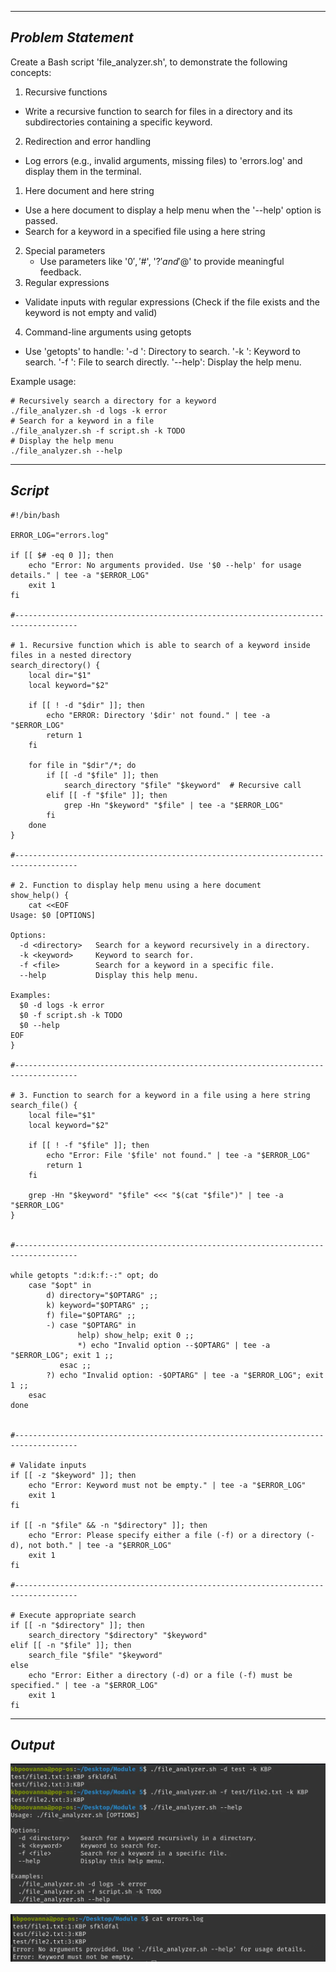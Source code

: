 
---

## ***Problem Statement***

Create a Bash script 'file_analyzer.sh', to demonstrate the following concepts:
1. Recursive functions
- Write a recursive function to search for files in a directory and its subdirectories containing a specific keyword.
2. Redirection and error handling
- Log errors (e.g., invalid arguments, missing files) to 'errors.log' and display them in the terminal.
1. Here document and here string
- Use a here document to display a help menu when the '--help' option is passed.
- Search for a keyword in a specified file using a here string
2. Special parameters
	- Use parameters like '$0', '$#', '$?' and '$@' to provide meaningful feedback.
3. Regular expressions
- Validate inputs with regular expressions (Check if the file exists and the keyword is not empty and valid)
4. Command-line arguments using getopts
- Use 'getopts' to handle:
'-d <directory>': Directory to search.
'-k <keyword>': Keyword to search.
'-f <file>': File to search directly.
'--help': Display the help menu.

Example usage:
```
# Recursively search a directory for a keyword
./file_analyzer.sh -d logs -k error
# Search for a keyword in a file
./file_analyzer.sh -f script.sh -k TODO
# Display the help menu
./file_analyzer.sh --help
```

---

## ***Script***

```
#!/bin/bash

ERROR_LOG="errors.log"

if [[ $# -eq 0 ]]; then
    echo "Error: No arguments provided. Use '$0 --help' for usage details." | tee -a "$ERROR_LOG"
    exit 1
fi

#------------------------------------------------------------------------------------

# 1. Recursive function which is able to search of a keyword inside files in a nested directory
search_directory() {
    local dir="$1"
    local keyword="$2"
    
    if [[ ! -d "$dir" ]]; then
        echo "ERROR: Directory '$dir' not found." | tee -a "$ERROR_LOG"
        return 1
    fi
    
    for file in "$dir"/*; do
        if [[ -d "$file" ]]; then
            search_directory "$file" "$keyword"  # Recursive call
        elif [[ -f "$file" ]]; then
            grep -Hn "$keyword" "$file" | tee -a "$ERROR_LOG"		
        fi
    done
}

#------------------------------------------------------------------------------------

# 2. Function to display help menu using a here document
show_help() {
    cat <<EOF
Usage: $0 [OPTIONS]

Options:
  -d <directory>   Search for a keyword recursively in a directory.
  -k <keyword>     Keyword to search for.
  -f <file>        Search for a keyword in a specific file.
  --help           Display this help menu.

Examples:
  $0 -d logs -k error
  $0 -f script.sh -k TODO
  $0 --help
EOF
}

#------------------------------------------------------------------------------------

# 3. Function to search for a keyword in a file using a here string
search_file() {
    local file="$1"
    local keyword="$2"
    
    if [[ ! -f "$file" ]]; then
        echo "Error: File '$file' not found." | tee -a "$ERROR_LOG"
        return 1
    fi
    
    grep -Hn "$keyword" "$file" <<< "$(cat "$file")" | tee -a "$ERROR_LOG"
}


#------------------------------------------------------------------------------------

while getopts ":d:k:f:-:" opt; do
    case "$opt" in
        d) directory="$OPTARG" ;;
        k) keyword="$OPTARG" ;;
        f) file="$OPTARG" ;;
        -) case "$OPTARG" in
               help) show_help; exit 0 ;;
               *) echo "Invalid option --$OPTARG" | tee -a "$ERROR_LOG"; exit 1 ;;
           esac ;;
        ?) echo "Invalid option: -$OPTARG" | tee -a "$ERROR_LOG"; exit 1 ;;
    esac
done


#------------------------------------------------------------------------------------

# Validate inputs
if [[ -z "$keyword" ]]; then
    echo "Error: Keyword must not be empty." | tee -a "$ERROR_LOG"
    exit 1
fi

if [[ -n "$file" && -n "$directory" ]]; then
    echo "Error: Please specify either a file (-f) or a directory (-d), not both." | tee -a "$ERROR_LOG"
    exit 1
fi

#------------------------------------------------------------------------------------

# Execute appropriate search
if [[ -n "$directory" ]]; then
    search_directory "$directory" "$keyword"
elif [[ -n "$file" ]]; then
    search_file "$file" "$keyword"
else
    echo "Error: Either a directory (-d) or a file (-f) must be specified." | tee -a "$ERROR_LOG"
    exit 1
fi
```


---


## ***Output***

![](../images/Pasted%20image%2020250131225538.webp "")

![](../images/Pasted%20image%2020250131225605.webp)
